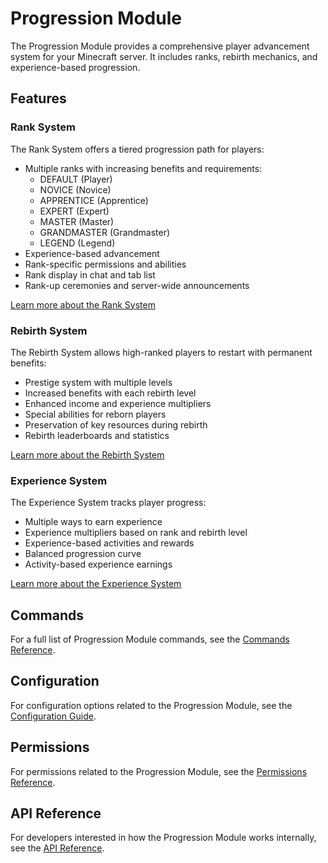 # Progression Module

The Progression Module provides a comprehensive player advancement system for your Minecraft server. It includes ranks, rebirth mechanics, and experience-based progression.

## Features

### Rank System

The Rank System offers a tiered progression path for players:

- Multiple ranks with increasing benefits and requirements:
  * DEFAULT (Player)
  * NOVICE (Novice)
  * APPRENTICE (Apprentice)
  * EXPERT (Expert)
  * MASTER (Master)
  * GRANDMASTER (Grandmaster)
  * LEGEND (Legend)
- Experience-based advancement
- Rank-specific permissions and abilities
- Rank display in chat and tab list
- Rank-up ceremonies and server-wide announcements

[Learn more about the Rank System](rank.md)

### Rebirth System

The Rebirth System allows high-ranked players to restart with permanent benefits:

- Prestige system with multiple levels
- Increased benefits with each rebirth level
- Enhanced income and experience multipliers
- Special abilities for reborn players
- Preservation of key resources during rebirth
- Rebirth leaderboards and statistics

[Learn more about the Rebirth System](rebirth.md)

### Experience System

The Experience System tracks player progress:

- Multiple ways to earn experience
- Experience multipliers based on rank and rebirth level
- Experience-based activities and rewards
- Balanced progression curve
- Activity-based experience earnings

[Learn more about the Experience System](experience.md)

## Commands

For a full list of Progression Module commands, see the [Commands Reference](../commands.md#progression-module-commands).

## Configuration

For configuration options related to the Progression Module, see the [Configuration Guide](../configuration.md#progression-configuration-progressionyml).

## Permissions

For permissions related to the Progression Module, see the [Permissions Reference](../permissions.md#progression-permissions).

## API Reference

For developers interested in how the Progression Module works internally, see the [API Reference](../api-reference.md#progression-api).